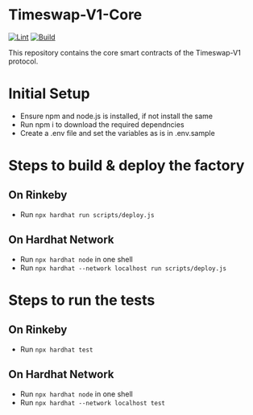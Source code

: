 # Timeswap-V1-Core

[![Lint](https://github.com/Timeswap-Labs/Timeswap-V1-Core/actions/workflows/lint.yaml/badge.svg)](https://github.com/Timeswap-Labs/Timeswap-V1-Core/actions/workflows/lint.yaml)
[![Build](https://github.com/Timeswap-Labs/Timeswap-V1-Core/actions/workflows/build.yaml/badge.svg)](https://github.com/Timeswap-Labs/Timeswap-V1-Core/actions/workflows/build.yaml)

This repository contains the core smart contracts of the Timeswap-V1 protocol.

# Initial Setup

- Ensure npm and node.js is installed, if not install the same
- Run npm i to download the required dependncies
- Create a .env file and set the variables as is in .env.sample

# Steps to build & deploy the factory

## On Rinkeby

- Run `npx hardhat run scripts/deploy.js`

## On Hardhat Network

- Run `npx hardhat node` in one shell
- Run `npx hardhat --network localhost run scripts/deploy.js `

# Steps to run the tests

## On Rinkeby

- Run `npx hardhat test`

## On Hardhat Network

- Run `npx hardhat node` in one shell
- Run `npx hardhat --network localhost test `
